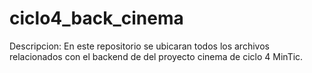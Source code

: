 # ciclo4_back_cinema
Descripcion:
En este repositorio se ubicaran todos los archivos relacionados con el backend de del proyecto cinema de ciclo 4 MinTic. 
